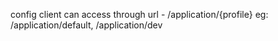 config client can access through url - /application/{profile}
eg: /application/default, /application/dev
